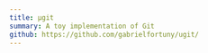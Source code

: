 ```yaml
---
title: μgit
summary: A toy implementation of Git
github: https://github.com/gabrielfortuny/ugit/
---
```

